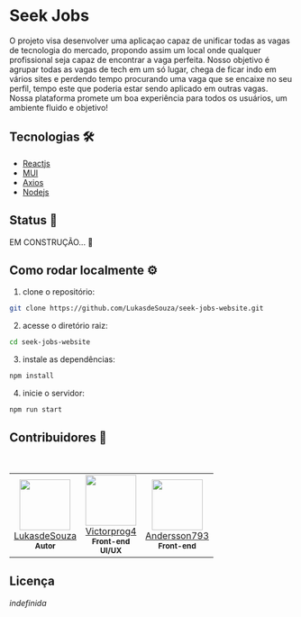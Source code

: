 # Seek Jobs

O projeto visa desenvolver uma aplicaçao capaz de unificar todas as vagas de tecnologia do mercado, propondo assim um local onde qualquer profissional seja capaz de encontrar a vaga perfeita. Nosso objetivo é agrupar todas as vagas de tech em um só lugar, chega de ficar indo em vários sites e perdendo tempo procurando uma vaga que se encaixe no seu perfil, tempo este que poderia estar sendo aplicado em outras vagas. Nossa plataforma promete um boa experiência para todos os usuários, um ambiente fluido e objetivo!

## Tecnologias 🛠

- [Reactjs](https://pt-br.reactjs.org/)
- [MUI](https://mui.com/)
- [Axios](https://axios-http.com/)
- [Nodejs](https://nodejs.org/)

## Status 👀

EM CONSTRUÇÃO...  🚧
<!--EM PRODUÇÃO... 🚀--> 

## Como rodar localmente ⚙️

1. clone o repositório:

```bash
git clone https://github.com/LukasdeSouza/seek-jobs-website.git
```
2. acesse o diretório raiz:
```bash
cd seek-jobs-website
```
3. instale as dependências:
```bash
npm install
```
4. inicie o servidor:
```bash
npm run start
```

## Contribuidores 🤟

<!--

 TODOS OS AVATARES DEVEM SEGUIR ESSE PADRÃO

<td align="center">
    <img height="90" width="90"
        src="<url para a imagem do avatar>"
    >
    <br>
    <a href="<url para o github pessoal>">
        <nickname>
    </a>
    <br>
    <sub>
        <b> <função no projeto, separada por "<br>"> </b>
    </sub>
</td>

-->
<br>
<table>
    <tr>
        <!--Lucas de Souza-->
        <td align="center">
            <img height="90" width="90"
                src="https://avatars.githubusercontent.com/u/99886292?v=4"
            >
            <br>
            <a href="https://github.com/LukasdeSouza">
                LukasdeSouza
            </a>
            <br>
            <sub>
                <b>Autor</b>
            </sub>
        </td>
        <!--Vitor Hugo-->
        <td align="center">
            <img height="90" width="90"
                src="https://avatars.githubusercontent.com/u/100080203?v=4"
            >
            <br>
            <a href="https://github.com/Victorprog4">
                Victorprog4
            </a>
            <br>
            <sub>
                <b>Front-end</b> <br>
                <b>UI/UX</b>
            </sub>
        </td>
        <!--Andersson Gonçalves-->
        <td align="center">
            <img height="90" width="90" 
                src="https://avatars.githubusercontent.com/u/94249557?s=400&u=72f47fb4e4ed4bb314de7ddae4eee7d033106348&v=4"
            >
            <br>
            <a href="https://github.com/Andersson793">
                Andersson793
            </a>
            <br>
            <sub>
                <b>Front-end</b>
            </sub>
        </td>
    </tr>
</table>

## Licença

_indefinida_
